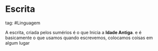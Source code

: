 # Escrita
tag: #Linguagem 

A escrita, criada pelos sumérios é o que Inicia a **Idade Antiga**.  e é basicamente o que usamos quando escrevemos, colocamos coisas em algum lugar 
